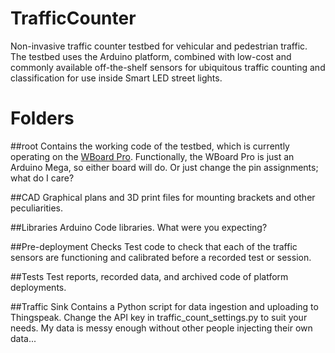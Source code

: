 # TrafficCounter
Non-invasive traffic counter testbed for vehicular and pedestrian traffic. 
The testbed uses the Arduino platform, combined with low-cost and commonly available off-the-shelf sensors for ubiquitous traffic counting and classification for use inside Smart LED street lights. 

# Folders
##root
Contains the working code of the testbed, which is currently operating on the [WBoard Pro](http://imall.iteadstudio.com/im141125005.html). Functionally, the WBoard Pro is just an Arduino Mega, so either board will do. Or just change the pin assignments; what do I care?

##CAD
Graphical plans and 3D print files for mounting brackets and other peculiarities. 

##Libraries
Arduino Code libraries. What were you expecting?

##Pre-deployment Checks
Test code to check that each of the traffic sensors are functioning and calibrated before a recorded test or session.

##Tests
Test reports, recorded data, and archived code of platform deployments.

##Traffic Sink
Contains a Python script for data ingestion and uploading to Thingspeak. Change the API key in traffic_count_settings.py to suit your needs. My data is messy enough without other people injecting their own data...




